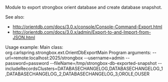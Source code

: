 Module to export strongbox orient database and create database snapshot.

See also:
* http://orientdb.com/docs/3.0.x/console/Console-Command-Export.html
* http://orientdb.com/docs/3.0.x/admin/Export-to-and-Import-from-JSON.html

Usage example:
Main class: org.carlspring.strongbox.ext.OrientDbExportMain
Program arguments: --url=remote:localhost:2025/strongbox --username=admin --password=password --fileName=/tmp/strongbox-db-exported-snapshot --includeRecordsClusters=DATABASECHANGELOG,DATABASECHANGELOG_1,DATABASECHANGELOG_2,DATABASECHANGELOG_3,OROLE,OUSER